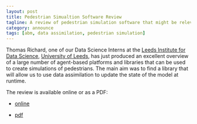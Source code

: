 ```yaml
---
layout: post
title: Pedestrian Simualtion Software Review
tagline: A review of pedestrian simulation software that might be relevant to the project
category: announce
tags: [abm, data assimilation, pedestrian simulation]
---
```


Thomas Richard, one of our Data Science Interns at the [Leeds Institute for Data Science](https://lida.leeds.ac.uk), [University of Leeds](https://leeds.ac.uk), has just produced an excellent overview of a large number of agent-based platforms and libraries that can be used to create simulations of pedestrians. The main aim was to find a library that will allow us to use data assimilation to update the state of the model at runtime.

The review is available online or as a PDF:

  - [online]({{site.url}}{{site.baseurl}}/docs/ped_sim_review.html)

  - [pdf]({{site.url}}{{site.baseurl}}/docs/ped_sim_review.pdf)
